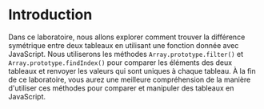 # Introduction

Dans ce laboratoire, nous allons explorer comment trouver la différence symétrique entre deux tableaux en utilisant une fonction donnée avec JavaScript. Nous utiliserons les méthodes `Array.prototype.filter()` et `Array.prototype.findIndex()` pour comparer les éléments des deux tableaux et renvoyer les valeurs qui sont uniques à chaque tableau. À la fin de ce laboratoire, vous aurez une meilleure compréhension de la manière d'utiliser ces méthodes pour comparer et manipuler des tableaux en JavaScript.
